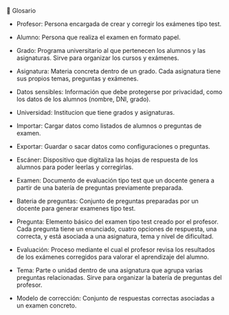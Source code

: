 📘 Glosario

- Profesor: Persona encargada de crear y corregir los exámenes tipo test.

- Alumno: Persona que realiza el examen en formato papel.

- Grado: Programa universitario al que pertenecen los alumnos y las asignaturas. Sirve para organizar los cursos y exámenes.

- Asignatura: Materia concreta dentro de un grado. Cada asignatura tiene sus propios temas, preguntas y exámenes.

- Datos sensibles: Información que debe protegerse por privacidad, como los datos de los alumnos (nombre, DNI, grado).

- Universidad: Institucion que tiene grados y asignaturas.
  
- Importar: Cargar datos como listados de alumnos o preguntas de examen.

- Exportar: Guardar o sacar datos como configuraciones o preguntas.

- Escáner: Dispositivo que digitaliza las hojas de respuesta de los alumnos para poder leerlas y corregirlas.

- Examen: Documento de evaluación tipo test que un docente genera a partir de una batería de preguntas previamente preparada.

- Bateria de preguntas: Conjunto de preguntas preparadas por un docente para generar examenes tipo test.

- Pregunta: Elemento básico del examen tipo test creado por el profesor. Cada pregunta tiene un enunciado, cuatro opciones de respuesta, una correcta, y está asociada a una asignatura, tema y nivel de dificultad.

- Evaluación: Proceso mediante el cual el profesor revisa los resultados de los exámenes corregidos para valorar el aprendizaje del alumno.

- Tema: Parte o unidad dentro de una asignatura que agrupa varias preguntas relacionadas. Sirve para organizar la batería de preguntas del profesor.

- Modelo de corrección: Conjunto de respuestas correctas asociadas a un examen concreto.

